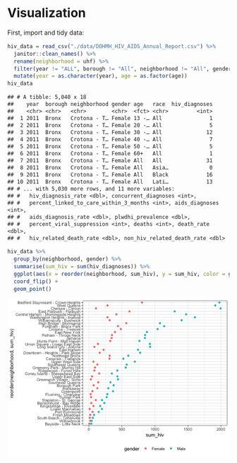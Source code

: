 Visualization
================

First, import and tidy data:

``` r
hiv_data = read_csv("./data/DOHMH_HIV_AIDS_Annual_Report.csv") %>% 
  janitor::clean_names() %>% 
  rename(neighborhood = uhf) %>% 
  filter(year != "ALL", borough != "All", neighborhood != "All", gender != "All") %>% 
  mutate(year = as.character(year), age = as.factor(age))
hiv_data 
```

    ## # A tibble: 5,040 x 18
    ##    year  borough neighborhood gender age   race  hiv_diagnoses
    ##    <chr> <chr>   <chr>        <chr>  <fct> <chr>         <int>
    ##  1 2011  Bronx   Crotona - T… Female 13 -… All               1
    ##  2 2011  Bronx   Crotona - T… Female 20 -… All               5
    ##  3 2011  Bronx   Crotona - T… Female 30 -… All              12
    ##  4 2011  Bronx   Crotona - T… Female 40 -… All               7
    ##  5 2011  Bronx   Crotona - T… Female 50 -… All               5
    ##  6 2011  Bronx   Crotona - T… Female 60+   All               1
    ##  7 2011  Bronx   Crotona - T… Female All   All              31
    ##  8 2011  Bronx   Crotona - T… Female All   Asia…             0
    ##  9 2011  Bronx   Crotona - T… Female All   Black            16
    ## 10 2011  Bronx   Crotona - T… Female All   Lati…            13
    ## # ... with 5,030 more rows, and 11 more variables:
    ## #   hiv_diagnosis_rate <dbl>, concurrent_diagnoses <int>,
    ## #   percent_linked_to_care_within_3_months <int>, aids_diagnoses <int>,
    ## #   aids_diagnosis_rate <dbl>, plwdhi_prevalence <dbl>,
    ## #   percent_viral_suppression <int>, deaths <int>, death_rate <dbl>,
    ## #   hiv_related_death_rate <dbl>, non_hiv_related_death_rate <dbl>

``` r
hiv_data %>% 
  group_by(neighborhood, gender) %>% 
  summarise(sum_hiv = sum(hiv_diagnoses)) %>% 
  ggplot(aes(x = reorder(neighborhood, sum_hiv), y = sum_hiv, color = gender)) + 
  coord_flip() +
  geom_point() 
```

![](visualization_files/figure-markdown_github/unnamed-chunk-2-1.png)
